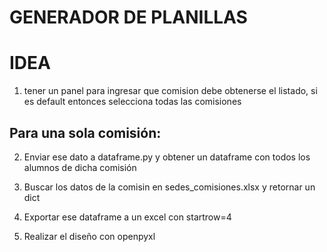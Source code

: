 # GENERADOR DE PLANILLAS



# IDEA


1. tener un panel para ingresar que comision debe obtenerse el listado, si es default entonces selecciona todas las comisiones

## Para una sola comisión:

2. Enviar ese dato a dataframe.py y obtener un dataframe con todos los alumnos de dicha comisión

3. Buscar los datos de la comisin en sedes_comisiones.xlsx y retornar un dict

3. Exportar ese dataframe a un excel con startrow=4
4. Realizar el diseño con openpyxl
